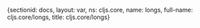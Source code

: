 {sectionid: docs, layout: var, ns: cljs.core, name: longs, full-name: cljs.core/longs,
  title: cljs.core/longs}

